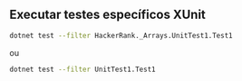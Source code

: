 ## Executar testes específicos XUnit
```bash
dotnet test --filter HackerRank._Arrays.UnitTest1.Test1
```

ou 

```bash
dotnet test --filter UnitTest1.Test1
```